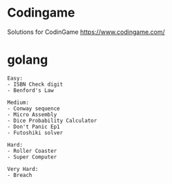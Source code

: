 # Codingame
Solutions for CodinGame https://www.codingame.com/

# golang
	Easy:
	- ISBN Check digit
	- Benford's Law
	
	Medium:
	- Conway sequence
	- Micro Assembly
	- Dice Probability Calculator
	- Don't Panic Ep1
	- Futoshiki solver

	Hard:
	- Roller Coaster
	- Super Computer

	Very Hard:
	- Breach
